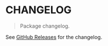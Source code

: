# CHANGELOG

> Package changelog.

See [GitHub Releases](https://github.com/stdlib-js/math-base-tools-evalrationalf/releases) for the changelog.
